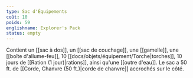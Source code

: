 ```yaml
---
type: Sac d'Équipements
coût: 10
poids: 59
englishname: Explorer's Pack
status: empty
---
```

Contient un [[sac à dos]], un [[sac de couchage]], une [[gamelle]], une [[boîte d'allume-feu]], 10 [[docs/objets/équipement/Torche|torches]], 10 jours de [[Ration (1 jour)|rations]], ainsi qu'une [[outre d'eau]]. Le sac a 50 ft. de [[Corde, Chanvre (50 ft.)|corde de chanvre]] accrochés sur le côté.